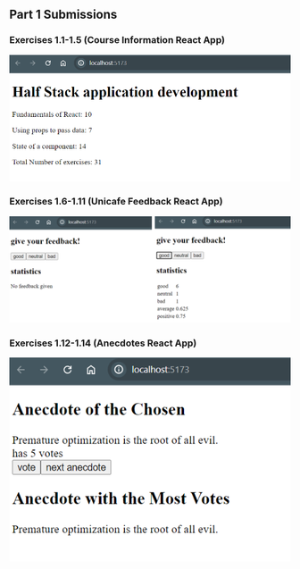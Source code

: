 ## Part 1 Submissions

### Exercises 1.1-1.5 (Course Information React App)

![course info](../images/1-course-info.png)

### Exercises 1.6-1.11 (Unicafe Feedback React App)

![unicafe](../images/1-unicafe.png)

### Exercises 1.12-1.14 (Anecdotes React App)

![anecdotes](../images/1-anecdotes.png)
